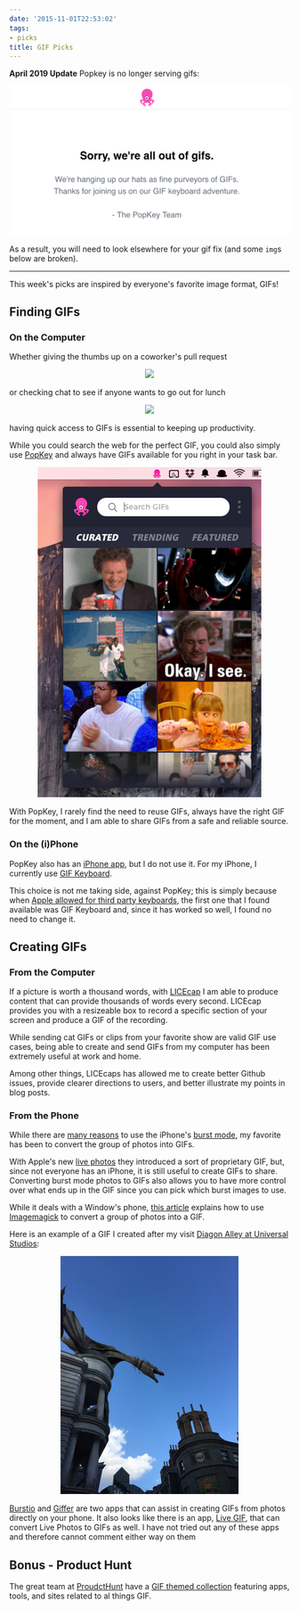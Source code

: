 ```yaml
---
date: '2015-11-01T22:53:02'
tags:
- picks
title: GIF Picks
---
```


**April 2019 Update** Popkey is no longer serving gifs:

<center>
  <img src='./popkey-closed.png' />
</center>

As a result, you will need to look elsewhere for your gif fix (and some `img`s below are broken).

<hr />

This week's picks are inspired by everyone's favorite image format, GIFs!

## Finding GIFs

### On the Computer

Whether giving the thumbs up on a coworker's pull request

<center>
  <img src='https://m.popkey.co/da4e86/NO4x.gif'>
  <br />
</center>

or checking chat to see if anyone wants to go out for lunch

<center>
  <img src='https://m.popkey.co/0c818e/kd4J7.gif' />
  <br />
</center>


having quick access to GIFs is essential to keeping up productivity.

While you could search the web for the perfect GIF, you could also simply use [PopKey](https://popkey.co/send-gifs?ref=homepage_banner) and always have GIFs available for you right in your task bar.

<center>
  <img src='./popkey.png'>
</center>

With PopKey, I rarely find the need to reuse GIFs, always have the right GIF for the moment, and I am able to share GIFs from a safe and reliable source.

### On the (i)Phone

PopKey also has an [iPhone app](https://itunes.apple.com/app/apple-store/id919359310?mt=8), but I do not use it. For my iPhone, I currently use [GIF Keyboard](https://itunes.apple.com/us/app/gif-keyboard/id917932200?mt=8).

This choice is not me taking side, against PopKey; this is simply because when [Apple allowed for third party keyboards](https://support.apple.com/en-us/HT204340), the first one that I found available was GIF Keyboard and, since it has worked so well, I found no need to change it.

## Creating GIFs

### From the Computer

If a picture is worth a thousand words, with [LICEcap](http://www.cockos.com/licecap/) I am able to produce content that can provide thousands of words every second. LICEcap provides you with a resizeable box to record a specific section of your screen and produce a GIF of the recording.

While sending cat GIFs or clips from your favorite show are valid GIF use cases, being able to create and send GIFs from my computer has been extremely useful at work and home.

Among other things, LICEcaps has allowed me to create better Github issues, provide clearer directions to users, and better illustrate my points in blog posts.

### From the Phone

While there are [many reasons](http://iphonephotographyschool.com/burst-mode/) to use the iPhone's [burst mode](http://www.cnet.com/how-to/how-to-use-burst-mode-on-the-iphone-5s/), my favorite has been to convert the group of photos into GIFs.

With Apple's new [live photos](http://iphonephotographyschool.com/live-photos/) they introduced a sort of proprietary GIF, but, since not everyone has an iPhone, it is still useful to create GIFs to share. Converting burst mode photos to GIFs also allows you to have more control over what ends up in the GIF since you can pick which burst images to use.

While it deals with a Window's phone, [this article](http://www.itworld.com/article/2935553/open-source-tools/how-to-create-animated-gifs-using-imagemagick.html) explains how to use [Imagemagick](http://www.imagemagick.org/script/index.php) to convert a group of photos into a GIF.

Here is an example of a GIF I created after my visit [Diagon Alley at Universal Studios](https://www.universalorlando.com/Theme-Parks/Universal-Studios-Florida/Wizarding-World-Of-Harry-Potter-Diagon-Alley.aspx):

<center>
  <img src='./dragon.gif' />
</center>

[Burstio](http://burstio.com/) and [Giffer](http://gifferapp.com/) are two apps that can assist in creating GIFs from photos directly on your phone. It also looks like there is an app, [Live GIF](https://itunes.apple.com/us/app/live-gif/id1044506498?mt=8), that can convert Live Photos to GIFs as well. I have not tried out any of these apps and therefore cannot comment either way on them

## Bonus - Product Hunt

The great team at [ProudctHunt](https://www.producthunt.com/) have a [GIF themed collection](https://www.producthunt.com/e/gif-apps) featuring apps, tools, and sites related to al things GIF.
